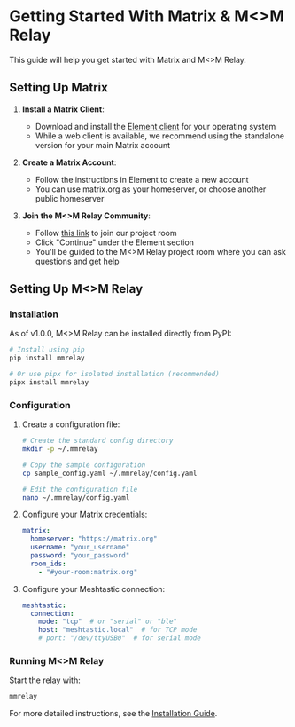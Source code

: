 # Getting Started With Matrix & M<>M Relay

This guide will help you get started with Matrix and M<>M Relay.

## Setting Up Matrix

1. **Install a Matrix Client**:
   - Download and install the [Element client](https://element.io/download) for your operating system
   - While a web client is available, we recommend using the standalone version for your main Matrix account

2. **Create a Matrix Account**:
   - Follow the instructions in Element to create a new account
   - You can use matrix.org as your homeserver, or choose another public homeserver

3. **Join the M<>M Relay Community**:
   - Follow [this link](https://matrix.to/#/#mmrelay:meshnet.club) to join our project room
   - Click "Continue" under the Element section
   - You'll be guided to the M<>M Relay project room where you can ask questions and get help

## Setting Up M<>M Relay

### Installation

As of v1.0.0, M<>M Relay can be installed directly from PyPI:

```bash
# Install using pip
pip install mmrelay

# Or use pipx for isolated installation (recommended)
pipx install mmrelay
```

### Configuration

1. Create a configuration file:
   ```bash
   # Create the standard config directory
   mkdir -p ~/.mmrelay
   
   # Copy the sample configuration
   cp sample_config.yaml ~/.mmrelay/config.yaml
   
   # Edit the configuration file
   nano ~/.mmrelay/config.yaml
   ```

2. Configure your Matrix credentials:
   ```yaml
   matrix:
     homeserver: "https://matrix.org"
     username: "your_username"
     password: "your_password"
     room_ids:
       - "#your-room:matrix.org"
   ```

3. Configure your Meshtastic connection:
   ```yaml
   meshtastic:
     connection:
       mode: "tcp"  # or "serial" or "ble"
       host: "meshtastic.local"  # for TCP mode
       # port: "/dev/ttyUSB0"  # for serial mode
   ```

### Running M<>M Relay

Start the relay with:

```bash
mmrelay
```

For more detailed instructions, see the [Installation Guide](https://github.com/geoffwhittington/meshtastic-matrix-relay/blob/main/INSTRUCTIONS.md).
